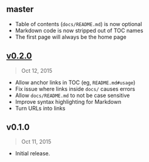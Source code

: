 ## master

- Table of contents (`docs/README.md`) is now optional
- Markdown code is now stripped out of TOC names
- The first page will always be the home page

## [v0.2.0]
> Oct 12, 2015

- Allow anchor links in TOC (eg, `README.md#usage`)
- Fix issue where links inside `docs/` causes errors
- Allow `docs/README.md` to not be case sensitive
- Improve syntax highlighting for Markdown
- Turn URLs into links

## v0.1.0
> Oct 11, 2015

- Initial release.

[v0.2.0]: https://github.com/docpress/docpress-core/compare/v0.1.0...v0.2.0
